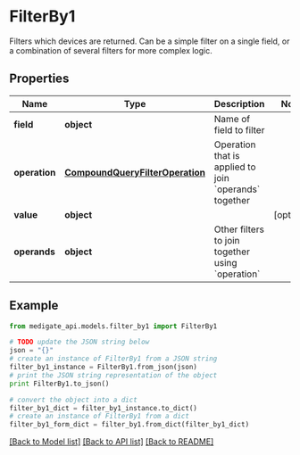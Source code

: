 # FilterBy1

Filters which devices are returned. Can be a simple filter on a single field, or a combination of several filters for more complex logic.

## Properties
Name | Type | Description | Notes
------------ | ------------- | ------------- | -------------
**field** | **object** | Name of field to filter | 
**operation** | [**CompoundQueryFilterOperation**](CompoundQueryFilterOperation.md) | Operation that is applied to join &#x60;operands&#x60; together | 
**value** | **object** |  | [optional] 
**operands** | **object** | Other filters to join together using &#x60;operation&#x60; | 

## Example

```python
from medigate_api.models.filter_by1 import FilterBy1

# TODO update the JSON string below
json = "{}"
# create an instance of FilterBy1 from a JSON string
filter_by1_instance = FilterBy1.from_json(json)
# print the JSON string representation of the object
print FilterBy1.to_json()

# convert the object into a dict
filter_by1_dict = filter_by1_instance.to_dict()
# create an instance of FilterBy1 from a dict
filter_by1_form_dict = filter_by1.from_dict(filter_by1_dict)
```
[[Back to Model list]](../README.md#documentation-for-models) [[Back to API list]](../README.md#documentation-for-api-endpoints) [[Back to README]](../README.md)


